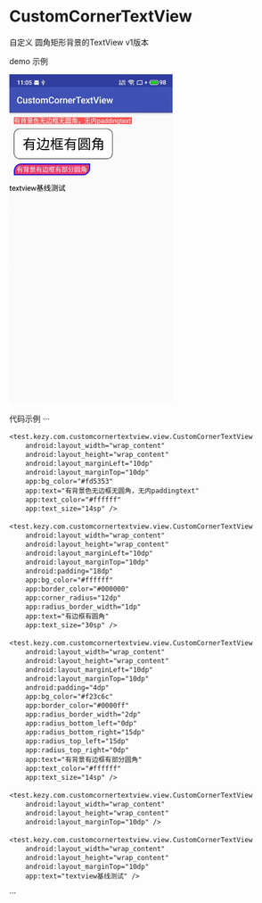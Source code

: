 # CustomCornerTextView
自定义 圆角矩形背景的TextView 
v1版本

demo 示例

![image](https://github.com/KeLibra/CustomCornerTextView/blob/master/image/TIM%E5%9B%BE%E7%89%8720191210111536.png)



代码示例
···

    
    <test.kezy.com.customcornertextview.view.CustomCornerTextView
        android:layout_width="wrap_content"
        android:layout_height="wrap_content"
        android:layout_marginLeft="10dp"
        android:layout_marginTop="10dp"
        app:bg_color="#fd5353"
        app:text="有背景色无边框无圆角，无内paddingtext"
        app:text_color="#ffffff"
        app:text_size="14sp" />

    <test.kezy.com.customcornertextview.view.CustomCornerTextView
        android:layout_width="wrap_content"
        android:layout_height="wrap_content"
        android:layout_marginLeft="10dp"
        android:layout_marginTop="10dp"
        android:padding="18dp"
        app:bg_color="#ffffff"
        app:border_color="#000000"
        app:corner_radius="12dp"
        app:radius_border_width="1dp"
        app:text="有边框有圆角"
        app:text_size="30sp" />

    <test.kezy.com.customcornertextview.view.CustomCornerTextView
        android:layout_width="wrap_content"
        android:layout_height="wrap_content"
        android:layout_marginLeft="10dp"
        android:layout_marginTop="10dp"
        android:padding="4dp"
        app:bg_color="#f23c6c"
        app:border_color="#0000ff"
        app:radius_border_width="2dp"
        app:radius_bottom_left="0dp"
        app:radius_bottom_right="15dp"
        app:radius_top_left="15dp"
        app:radius_top_right="0dp"
        app:text="有背景有边框有部分圆角"
        app:text_color="#ffffff"
        app:text_size="14sp" />

    <test.kezy.com.customcornertextview.view.CustomCornerTextView
        android:layout_width="wrap_content"
        android:layout_height="wrap_content"
        android:layout_marginTop="10dp" />

    <test.kezy.com.customcornertextview.view.CustomCornerTextView
        android:layout_width="wrap_content"
        android:layout_height="wrap_content"
        android:layout_marginTop="10dp"
        app:text="textview基线测试" />
   


···
